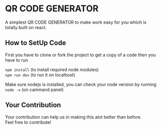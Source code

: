 # QR CODE GENERATOR
A simplest QR CODE GENERATOR to make work easy for you which is totally built on react.

## How to SetUp Code  
First you have to clone or fork the project to get a copy of a code then you have to run  
  
`npm install` (to install required node modules)  
`npm run dev` (to run it on localhost)  
  
Make sure nodejs is installed, you can check your node version by running  
`node -v` (on cammand panel)  

## Your Contribution
Your contribution can help us in making this alot better than before.  
Feel free to contribute!